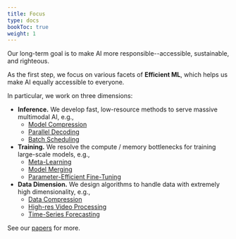 ```yaml
---
title: Focus
type: docs
bookToc: true
weight: 1
---
```


Our long-term goal is to make AI more responsible--accessible, sustainable, and righteous.

As the first step, we focus on various facets of **Efficient ML**, which helps us make AI equally accessible to everyone.

In particular, we work on three dimensions:

- **Inference.** We develop fast, low-resource methods to serve massive multimodal AI, e.g.,
	- [Model Compression](https://developer.apple.com/videos/play/wwdc2023/10047/)
	- [Parallel Decoding](https://pytorch.org/blog/flash-decoding/) 
	- [Batch Scheduling](https://www.anyscale.com/blog/continuous-batching-llm-inference)
- **Training.** We resolve the compute / memory bottlenecks for training large-scale models, e.g.,
	- [Meta-Learning](https://lilianweng.github.io/posts/2018-11-30-meta-learning/)
	- [Model Merging](https://gretel.ai/blog/what-is-model-soup)
	- [Parameter-Efficient Fine-Tuning](https://huggingface.co/blog/peft)
- **Data Dimension.** We design algorithms to handle data with extremely high dimensionality, e.g.,
	- [Data Compression](https://hific.github.io)
	- [High-res Video Processing](https://subin-kim-cv.github.io/NVP/)
	- [Time-Series Forecasting](https://github.com/ngruver/llmtime)

See our [papers](/docs/research/papers) for more.
